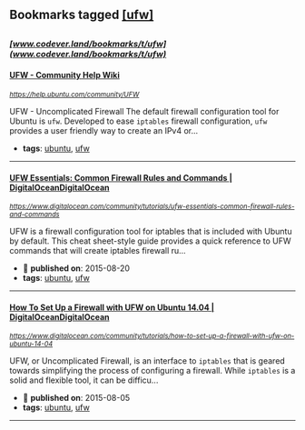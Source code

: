 ## Bookmarks tagged [[ufw]](https://www.codever.land/search?q=[ufw])

_<sup><sup>[www.codever.land/bookmarks/t/ufw](www.codever.land/bookmarks/t/ufw)</sup></sup>_
---
#### [UFW - Community Help Wiki](https://help.ubuntu.com/community/UFW)
_<sup>https://help.ubuntu.com/community/UFW</sup>_

UFW - Uncomplicated Firewall
The default firewall configuration tool for Ubuntu is `ufw`. Developed to ease `iptables` firewall configuration, `ufw` provides a user friendly way to create an IPv4 or...
* **tags**: [ubuntu](../tagged/ubuntu.md), [ufw](../tagged/ufw.md)
---
#### [UFW Essentials: Common Firewall Rules and Commands | DigitalOceanDigitalOcean](https://www.digitalocean.com/community/tutorials/ufw-essentials-common-firewall-rules-and-commands)
_<sup>https://www.digitalocean.com/community/tutorials/ufw-essentials-common-firewall-rules-and-commands</sup>_

UFW is a firewall configuration tool for iptables that is included with Ubuntu by default. This cheat sheet-style guide provides a quick reference to UFW commands that will create iptables firewall ru...
* :calendar: **published on**: 2015-08-20
* **tags**: [ubuntu](../tagged/ubuntu.md), [ufw](../tagged/ufw.md)
---
#### [How To Set Up a Firewall with UFW on Ubuntu 14.04 | DigitalOceanDigitalOcean](https://www.digitalocean.com/community/tutorials/how-to-set-up-a-firewall-with-ufw-on-ubuntu-14-04)
_<sup>https://www.digitalocean.com/community/tutorials/how-to-set-up-a-firewall-with-ufw-on-ubuntu-14-04</sup>_

UFW, or Uncomplicated Firewall, is an interface to `iptables` that is geared towards simplifying the process of configuring a firewall. While `iptables` is a solid and flexible tool, it can be difficu...
* :calendar: **published on**: 2015-08-05
* **tags**: [ubuntu](../tagged/ubuntu.md), [ufw](../tagged/ufw.md)
---
